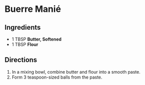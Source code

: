 # Buerre Manié

## Ingredients

* 1 TBSP **Butter, Softened**
* 1 TBSP **Flour**

## Directions

1. In a mixing bowl, combine butter and flour into a smooth paste.
2. Form 3 teaspoon-sized balls from the paste. 
